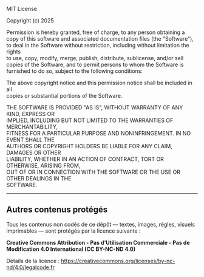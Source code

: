 MIT License

Copyright (c) 2025

Permission is hereby granted, free of charge, to any person obtaining a copy
of this software and associated documentation files (the "Software"), to deal
in the Software without restriction, including without limitation the rights  
to use, copy, modify, merge, publish, distribute, sublicense, and/or sell      
copies of the Software, and to permit persons to whom the Software is         
furnished to do so, subject to the following conditions:                      

The above copyright notice and this permission notice shall be included in all  
copies or substantial portions of the Software.                               

THE SOFTWARE IS PROVIDED "AS IS", WITHOUT WARRANTY OF ANY KIND, EXPRESS OR   
IMPLIED, INCLUDING BUT NOT LIMITED TO THE WARRANTIES OF MERCHANTABILITY,     
FITNESS FOR A PARTICULAR PURPOSE AND NONINFRINGEMENT. IN NO EVENT SHALL THE  
AUTHORS OR COPYRIGHT HOLDERS BE LIABLE FOR ANY CLAIM, DAMAGES OR OTHER       
LIABILITY, WHETHER IN AN ACTION OF CONTRACT, TORT OR OTHERWISE, ARISING FROM,  
OUT OF OR IN CONNECTION WITH THE SOFTWARE OR THE USE OR OTHER DEALINGS IN THE  
SOFTWARE.

---

## Autres contenus protégés

Tous les contenus non codés de ce dépôt — textes, images, règles, visuels imprimables — sont protégés par la licence suivante :

**Creative Commons Attribution - Pas d’Utilisation Commerciale - Pas de Modification 4.0 International (CC BY-NC-ND 4.0)**

Détails de la licence : https://creativecommons.org/licenses/by-nc-nd/4.0/legalcode.fr
